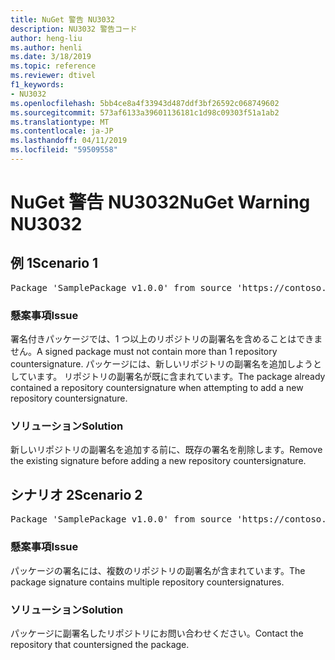 ```yaml
---
title: NuGet 警告 NU3032
description: NU3032 警告コード
author: heng-liu
ms.author: henli
ms.date: 3/18/2019
ms.topic: reference
ms.reviewer: dtivel
f1_keywords:
- NU3032
ms.openlocfilehash: 5bb4ce8a4f33943d487ddf3bf26592c068749602
ms.sourcegitcommit: 573af6133a39601136181c1d98c09303f51a1ab2
ms.translationtype: MT
ms.contentlocale: ja-JP
ms.lasthandoff: 04/11/2019
ms.locfileid: "59509558"
---
```

# <a name="nuget-warning-nu3032"></a><span data-ttu-id="cd54c-103">NuGet 警告 NU3032</span><span class="sxs-lookup"><span data-stu-id="cd54c-103">NuGet Warning NU3032</span></span>

## <a name="scenario-1"></a><span data-ttu-id="cd54c-104">例 1</span><span class="sxs-lookup"><span data-stu-id="cd54c-104">Scenario 1</span></span>

<pre>Package 'SamplePackage v1.0.0' from source 'https://contoso.com/index.json': The package already contains a repository countersignature. Please remove the existing signature before adding a new repository countersignature.</pre>

### <a name="issue"></a><span data-ttu-id="cd54c-105">懸案事項</span><span class="sxs-lookup"><span data-stu-id="cd54c-105">Issue</span></span>

<span data-ttu-id="cd54c-106">署名付きパッケージでは、1 つ以上のリポジトリの副署名を含めることはできません。</span><span class="sxs-lookup"><span data-stu-id="cd54c-106">A signed package must not contain more than 1 repository countersignature.</span></span> <span data-ttu-id="cd54c-107">パッケージには、新しいリポジトリの副署名を追加しようとしています。 リポジトリの副署名が既に含まれています。</span><span class="sxs-lookup"><span data-stu-id="cd54c-107">The package already contained a repository countersignature when attempting to add a new repository countersignature.</span></span>


### <a name="solution"></a><span data-ttu-id="cd54c-108">ソリューション</span><span class="sxs-lookup"><span data-stu-id="cd54c-108">Solution</span></span>

<span data-ttu-id="cd54c-109">新しいリポジトリの副署名を追加する前に、既存の署名を削除します。</span><span class="sxs-lookup"><span data-stu-id="cd54c-109">Remove the existing signature before adding a new repository countersignature.</span></span>



## <a name="scenario-2"></a><span data-ttu-id="cd54c-110">シナリオ 2</span><span class="sxs-lookup"><span data-stu-id="cd54c-110">Scenario 2</span></span>

<pre>Package 'SamplePackage v1.0.0' from source 'https://contoso.com/index.json': The package signature contains multiple repository countersignatures.</pre>

### <a name="issue"></a><span data-ttu-id="cd54c-111">懸案事項</span><span class="sxs-lookup"><span data-stu-id="cd54c-111">Issue</span></span>

<span data-ttu-id="cd54c-112">パッケージの署名には、複数のリポジトリの副署名が含まれています。</span><span class="sxs-lookup"><span data-stu-id="cd54c-112">The package signature contains multiple repository countersignatures.</span></span>


### <a name="solution"></a><span data-ttu-id="cd54c-113">ソリューション</span><span class="sxs-lookup"><span data-stu-id="cd54c-113">Solution</span></span>

<span data-ttu-id="cd54c-114">パッケージに副署名したリポジトリにお問い合わせください。</span><span class="sxs-lookup"><span data-stu-id="cd54c-114">Contact the repository that countersigned the package.</span></span>